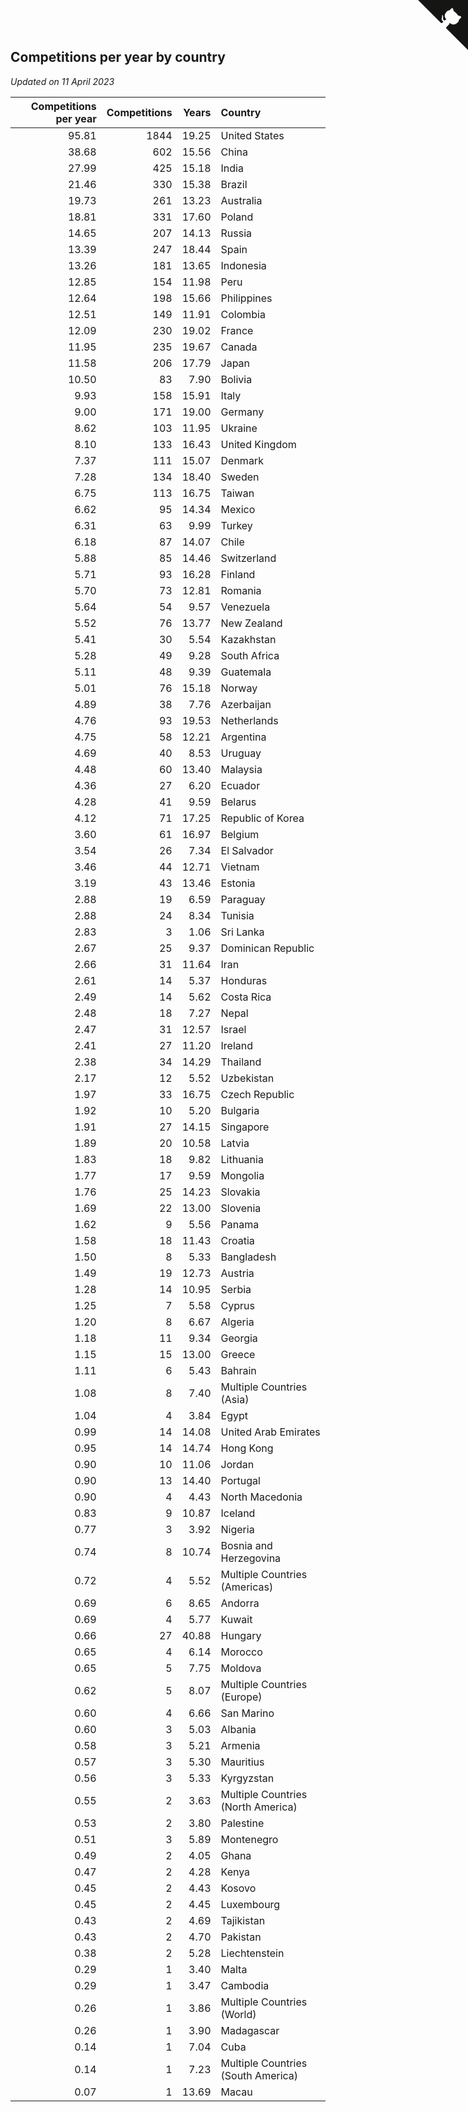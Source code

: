 ## Competitions per year by country

*Updated on 11 April 2023*

| Competitions per year | Competitions | Years | Country |
| ---: | ---: | ---: | :--- |
| 95.81 | 1844 | 19.25 | United States |
| 38.68 | 602 | 15.56 | China |
| 27.99 | 425 | 15.18 | India |
| 21.46 | 330 | 15.38 | Brazil |
| 19.73 | 261 | 13.23 | Australia |
| 18.81 | 331 | 17.60 | Poland |
| 14.65 | 207 | 14.13 | Russia |
| 13.39 | 247 | 18.44 | Spain |
| 13.26 | 181 | 13.65 | Indonesia |
| 12.85 | 154 | 11.98 | Peru |
| 12.64 | 198 | 15.66 | Philippines |
| 12.51 | 149 | 11.91 | Colombia |
| 12.09 | 230 | 19.02 | France |
| 11.95 | 235 | 19.67 | Canada |
| 11.58 | 206 | 17.79 | Japan |
| 10.50 | 83 | 7.90 | Bolivia |
| 9.93 | 158 | 15.91 | Italy |
| 9.00 | 171 | 19.00 | Germany |
| 8.62 | 103 | 11.95 | Ukraine |
| 8.10 | 133 | 16.43 | United Kingdom |
| 7.37 | 111 | 15.07 | Denmark |
| 7.28 | 134 | 18.40 | Sweden |
| 6.75 | 113 | 16.75 | Taiwan |
| 6.62 | 95 | 14.34 | Mexico |
| 6.31 | 63 | 9.99 | Turkey |
| 6.18 | 87 | 14.07 | Chile |
| 5.88 | 85 | 14.46 | Switzerland |
| 5.71 | 93 | 16.28 | Finland |
| 5.70 | 73 | 12.81 | Romania |
| 5.64 | 54 | 9.57 | Venezuela |
| 5.52 | 76 | 13.77 | New Zealand |
| 5.41 | 30 | 5.54 | Kazakhstan |
| 5.28 | 49 | 9.28 | South Africa |
| 5.11 | 48 | 9.39 | Guatemala |
| 5.01 | 76 | 15.18 | Norway |
| 4.89 | 38 | 7.76 | Azerbaijan |
| 4.76 | 93 | 19.53 | Netherlands |
| 4.75 | 58 | 12.21 | Argentina |
| 4.69 | 40 | 8.53 | Uruguay |
| 4.48 | 60 | 13.40 | Malaysia |
| 4.36 | 27 | 6.20 | Ecuador |
| 4.28 | 41 | 9.59 | Belarus |
| 4.12 | 71 | 17.25 | Republic of Korea |
| 3.60 | 61 | 16.97 | Belgium |
| 3.54 | 26 | 7.34 | El Salvador |
| 3.46 | 44 | 12.71 | Vietnam |
| 3.19 | 43 | 13.46 | Estonia |
| 2.88 | 19 | 6.59 | Paraguay |
| 2.88 | 24 | 8.34 | Tunisia |
| 2.83 | 3 | 1.06 | Sri Lanka |
| 2.67 | 25 | 9.37 | Dominican Republic |
| 2.66 | 31 | 11.64 | Iran |
| 2.61 | 14 | 5.37 | Honduras |
| 2.49 | 14 | 5.62 | Costa Rica |
| 2.48 | 18 | 7.27 | Nepal |
| 2.47 | 31 | 12.57 | Israel |
| 2.41 | 27 | 11.20 | Ireland |
| 2.38 | 34 | 14.29 | Thailand |
| 2.17 | 12 | 5.52 | Uzbekistan |
| 1.97 | 33 | 16.75 | Czech Republic |
| 1.92 | 10 | 5.20 | Bulgaria |
| 1.91 | 27 | 14.15 | Singapore |
| 1.89 | 20 | 10.58 | Latvia |
| 1.83 | 18 | 9.82 | Lithuania |
| 1.77 | 17 | 9.59 | Mongolia |
| 1.76 | 25 | 14.23 | Slovakia |
| 1.69 | 22 | 13.00 | Slovenia |
| 1.62 | 9 | 5.56 | Panama |
| 1.58 | 18 | 11.43 | Croatia |
| 1.50 | 8 | 5.33 | Bangladesh |
| 1.49 | 19 | 12.73 | Austria |
| 1.28 | 14 | 10.95 | Serbia |
| 1.25 | 7 | 5.58 | Cyprus |
| 1.20 | 8 | 6.67 | Algeria |
| 1.18 | 11 | 9.34 | Georgia |
| 1.15 | 15 | 13.00 | Greece |
| 1.11 | 6 | 5.43 | Bahrain |
| 1.08 | 8 | 7.40 | Multiple Countries (Asia) |
| 1.04 | 4 | 3.84 | Egypt |
| 0.99 | 14 | 14.08 | United Arab Emirates |
| 0.95 | 14 | 14.74 | Hong Kong |
| 0.90 | 10 | 11.06 | Jordan |
| 0.90 | 13 | 14.40 | Portugal |
| 0.90 | 4 | 4.43 | North Macedonia |
| 0.83 | 9 | 10.87 | Iceland |
| 0.77 | 3 | 3.92 | Nigeria |
| 0.74 | 8 | 10.74 | Bosnia and Herzegovina |
| 0.72 | 4 | 5.52 | Multiple Countries (Americas) |
| 0.69 | 6 | 8.65 | Andorra |
| 0.69 | 4 | 5.77 | Kuwait |
| 0.66 | 27 | 40.88 | Hungary |
| 0.65 | 4 | 6.14 | Morocco |
| 0.65 | 5 | 7.75 | Moldova |
| 0.62 | 5 | 8.07 | Multiple Countries (Europe) |
| 0.60 | 4 | 6.66 | San Marino |
| 0.60 | 3 | 5.03 | Albania |
| 0.58 | 3 | 5.21 | Armenia |
| 0.57 | 3 | 5.30 | Mauritius |
| 0.56 | 3 | 5.33 | Kyrgyzstan |
| 0.55 | 2 | 3.63 | Multiple Countries (North America) |
| 0.53 | 2 | 3.80 | Palestine |
| 0.51 | 3 | 5.89 | Montenegro |
| 0.49 | 2 | 4.05 | Ghana |
| 0.47 | 2 | 4.28 | Kenya |
| 0.45 | 2 | 4.43 | Kosovo |
| 0.45 | 2 | 4.45 | Luxembourg |
| 0.43 | 2 | 4.69 | Tajikistan |
| 0.43 | 2 | 4.70 | Pakistan |
| 0.38 | 2 | 5.28 | Liechtenstein |
| 0.29 | 1 | 3.40 | Malta |
| 0.29 | 1 | 3.47 | Cambodia |
| 0.26 | 1 | 3.86 | Multiple Countries (World) |
| 0.26 | 1 | 3.90 | Madagascar |
| 0.14 | 1 | 7.04 | Cuba |
| 0.14 | 1 | 7.23 | Multiple Countries (South America) |
| 0.07 | 1 | 13.69 | Macau |


<a href="https://github.com/jonatanklosko/wca_statistics" class="github-corner" aria-label="View source on Github"><svg width="80" height="80" viewBox="0 0 250 250" style="fill:#151513; color:#fff; position: absolute; top: 0; border: 0; right: 0;" aria-hidden="true"><path d="M0,0 L115,115 L130,115 L142,142 L250,250 L250,0 Z"></path><path d="M128.3,109.0 C113.8,99.7 119.0,89.6 119.0,89.6 C122.0,82.7 120.5,78.6 120.5,78.6 C119.2,72.0 123.4,76.3 123.4,76.3 C127.3,80.9 125.5,87.3 125.5,87.3 C122.9,97.6 130.6,101.9 134.4,103.2" fill="currentColor" style="transform-origin: 130px 106px;" class="octo-arm"></path><path d="M115.0,115.0 C114.9,115.1 118.7,116.5 119.8,115.4 L133.7,101.6 C136.9,99.2 139.9,98.4 142.2,98.6 C133.8,88.0 127.5,74.4 143.8,58.0 C148.5,53.4 154.0,51.2 159.7,51.0 C160.3,49.4 163.2,43.6 171.4,40.1 C171.4,40.1 176.1,42.5 178.8,56.2 C183.1,58.6 187.2,61.8 190.9,65.4 C194.5,69.0 197.7,73.2 200.1,77.6 C213.8,80.2 216.3,84.9 216.3,84.9 C212.7,93.1 206.9,96.0 205.4,96.6 C205.1,102.4 203.0,107.8 198.3,112.5 C181.9,128.9 168.3,122.5 157.7,114.1 C157.9,116.9 156.7,120.9 152.7,124.9 L141.0,136.5 C139.8,137.7 141.6,141.9 141.8,141.8 Z" fill="currentColor" class="octo-body"></path></svg></a><style>.github-corner:hover .octo-arm{animation:octocat-wave 560ms ease-in-out}@keyframes octocat-wave{0%,100%{transform:rotate(0)}20%,60%{transform:rotate(-25deg)}40%,80%{transform:rotate(10deg)}}@media (max-width:500px){.github-corner:hover .octo-arm{animation:none}.github-corner .octo-arm{animation:octocat-wave 560ms ease-in-out}}</style>
